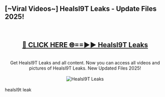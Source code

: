 <h2>[~Viral Videos~] Healsl9T Leaks - Update Files 2025!</h2>
<br>
<div align="center">
<h2><a href="https://betterlinks.top/A2PfLJ" rel="nofollow">🔴 CLICK HERE 🌐==►► Healsl9T Leaks</a></h2>
<br>
Get Healsl9T Leaks and all content. Now you can access all videos and pictures of Healsl9T Leaks. New Updated Files 2025!
<br>
<br>
<a href="https://betterlinks.top/A2PfLJ" rel="nofollow" data-target="animated-image.originalLink"><img src="https://i.ibb.co.com/WyWwxjT/player-gif2.gif" alt="Healsl9T Leaks" style="max-width: 100%; display: inline-block;" data-target="animated-image.originalImage"></a>
</div>
<br>
healsl9t leak